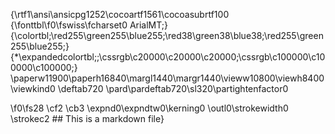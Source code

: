 {\rtf1\ansi\ansicpg1252\cocoartf1561\cocoasubrtf100
{\fonttbl\f0\fswiss\fcharset0 ArialMT;}
{\colortbl;\red255\green255\blue255;\red38\green38\blue38;\red255\green255\blue255;}
{\*\expandedcolortbl;;\cssrgb\c20000\c20000\c20000;\cssrgb\c100000\c100000\c100000;}
\paperw11900\paperh16840\margl1440\margr1440\vieww10800\viewh8400\viewkind0
\deftab720
\pard\pardeftab720\sl320\partightenfactor0

\f0\fs28 \cf2 \cb3 \expnd0\expndtw0\kerning0
\outl0\strokewidth0 \strokec2 ## This is a markdown file}